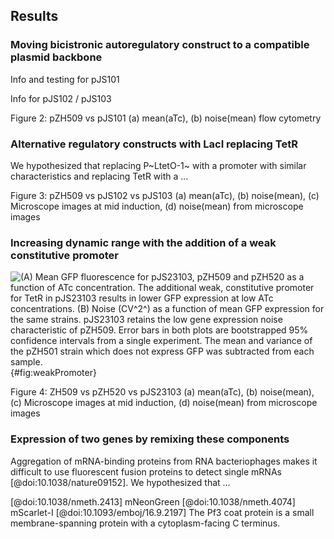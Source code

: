 ## Results 

### Moving bicistronic autoregulatory construct to a compatible plasmid backbone

Info and testing for pJS101

Info for pJS102 / pJS103

Figure 2: pZH509 vs pJS101 (a) mean(aTc),  (b) noise(mean) flow cytometry

### Alternative regulatory constructs with LacI replacing TetR

We hypothesized that replacing P~LtetO-1~ with a promoter with similar characteristics and replacing TetR with a ...

Figure 3: pZH509 vs pJS102 vs pJS103 (a) mean(aTc), (b) noise(mean), (c) Microscope images at mid induction, (d) noise(mean) from microscope images

### Increasing dynamic range with the addition of a weak constitutive promoter

![(**A**) Mean GFP fluorescence for pJS23103, pZH509 and pZH520 as a function of ATc concentration. The additional weak, constitutive promoter for TetR in pJS23103 results in lower GFP expression at low ATc concentrations. (**B**) Noise (*CV*^2^) as a function of mean GFP expression for the same strains. pJS23103 retains the low gene expression noise characteristic of pZH509. Error bars in both plots are bootstrapped 95% confidence intervals from a single experiment. The mean and variance of the pZH501 strain which does not express GFP was subtracted from each sample.](images/WeakConstitutivePromoter.png){#fig:weakPromoter}

Figure 4: ZH509 vs pZH520 vs pJS23103 (a) mean(aTc), (b) noise(mean), (c) Microscope images at mid induction, (d) noise(mean) from microscope images

### Expression of two genes by remixing these components

Aggregation of mRNA-binding proteins from RNA bacteriophages makes it difficult to use fluorescent fusion proteins to detect single mRNAs [@doi:10.1038/nature09152]. We hypothesized that ...

[@doi:10.1038/nmeth.2413] mNeonGreen
[@doi:10.1038/nmeth.4074] mScarlet-I
[@doi:10.1093/emboj/16.9.2197] The Pf3 coat protein is a small membrane-spanning protein with a cytoplasm-facing C terminus.
